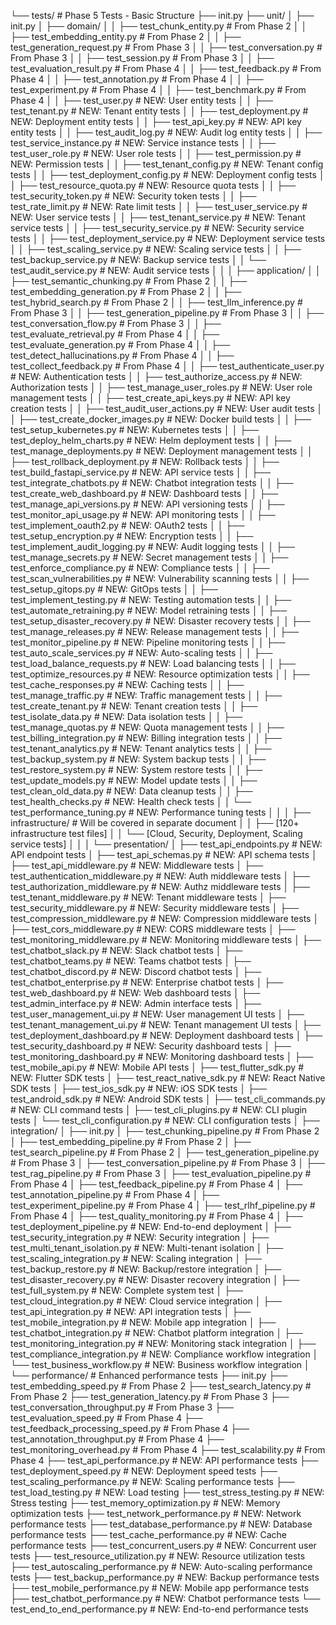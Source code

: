 └── tests/                                # Phase 5 Tests - Basic Structure
├── init.py
├── unit/
│   ├── init.py
│   ├── domain/
│   │   ├── test_chunk_entity.py      # From Phase 2
│   │   ├── test_embedding_entity.py  # From Phase 2
│   │   ├── test_generation_request.py # From Phase 3
│   │   ├── test_conversation.py      # From Phase 3
│   │   ├── test_session.py           # From Phase 3
│   │   ├── test_evaluation_result.py # From Phase 4
│   │   ├── test_feedback.py          # From Phase 4
│   │   ├── test_annotation.py        # From Phase 4
│   │   ├── test_experiment.py        # From Phase 4
│   │   ├── test_benchmark.py         # From Phase 4
│   │   ├── test_user.py              # NEW: User entity tests
│   │   ├── test_tenant.py            # NEW: Tenant entity tests
│   │   ├── test_deployment.py        # NEW: Deployment entity tests
│   │   ├── test_api_key.py           # NEW: API key entity tests
│   │   ├── test_audit_log.py         # NEW: Audit log entity tests
│   │   ├── test_service_instance.py  # NEW: Service instance tests
│   │   ├── test_user_role.py         # NEW: User role tests
│   │   ├── test_permission.py        # NEW: Permission tests
│   │   ├── test_tenant_config.py     # NEW: Tenant config tests
│   │   ├── test_deployment_config.py # NEW: Deployment config tests
│   │   ├── test_resource_quota.py    # NEW: Resource quota tests
│   │   ├── test_security_token.py    # NEW: Security token tests
│   │   ├── test_rate_limit.py        # NEW: Rate limit tests
│   │   ├── test_user_service.py      # NEW: User service tests
│   │   ├── test_tenant_service.py    # NEW: Tenant service tests
│   │   ├── test_security_service.py  # NEW: Security service tests
│   │   ├── test_deployment_service.py # NEW: Deployment service tests
│   │   ├── test_scaling_service.py   # NEW: Scaling service tests
│   │   ├── test_backup_service.py    # NEW: Backup service tests
│   │   └── test_audit_service.py     # NEW: Audit service tests
│   │
│   ├── application/
│   │   ├── test_semantic_chunking.py     # From Phase 2
│   │   ├── test_embedding_generation.py  # From Phase 2
│   │   ├── test_hybrid_search.py         # From Phase 2
│   │   ├── test_llm_inference.py         # From Phase 3
│   │   ├── test_generation_pipeline.py   # From Phase 3
│   │   ├── test_conversation_flow.py     # From Phase 3
│   │   ├── test_evaluate_retrieval.py    # From Phase 4
│   │   ├── test_evaluate_generation.py   # From Phase 4
│   │   ├── test_detect_hallucinations.py # From Phase 4
│   │   ├── test_collect_feedback.py      # From Phase 4
│   │   ├── test_authenticate_user.py     # NEW: Authentication tests
│   │   ├── test_authorize_access.py      # NEW: Authorization tests
│   │   ├── test_manage_user_roles.py     # NEW: User role management tests
│   │   ├── test_create_api_keys.py       # NEW: API key creation tests
│   │   ├── test_audit_user_actions.py    # NEW: User audit tests
│   │   ├── test_create_docker_images.py  # NEW: Docker build tests
│   │   ├── test_setup_kubernetes.py      # NEW: Kubernetes tests
│   │   ├── test_deploy_helm_charts.py    # NEW: Helm deployment tests
│   │   ├── test_manage_deployments.py    # NEW: Deployment management tests
│   │   ├── test_rollback_deployment.py   # NEW: Rollback tests
│   │   ├── test_build_fastapi_service.py # NEW: API service tests
│   │   ├── test_integrate_chatbots.py    # NEW: Chatbot integration tests
│   │   ├── test_create_web_dashboard.py  # NEW: Dashboard tests
│   │   ├── test_manage_api_versions.py   # NEW: API versioning tests
│   │   ├── test_monitor_api_usage.py     # NEW: API monitoring tests
│   │   ├── test_implement_oauth2.py      # NEW: OAuth2 tests
│   │   ├── test_setup_encryption.py      # NEW: Encryption tests
│   │   ├── test_implement_audit_logging.py # NEW: Audit logging tests
│   │   ├── test_manage_secrets.py        # NEW: Secret management tests
│   │   ├── test_enforce_compliance.py    # NEW: Compliance tests
│   │   ├── test_scan_vulnerabilities.py  # NEW: Vulnerability scanning tests
│   │   ├── test_setup_gitops.py          # NEW: GitOps tests
│   │   ├── test_implement_testing.py     # NEW: Testing automation tests
│   │   ├── test_automate_retraining.py   # NEW: Model retraining tests
│   │   ├── test_setup_disaster_recovery.py # NEW: Disaster recovery tests
│   │   ├── test_manage_releases.py       # NEW: Release management tests
│   │   ├── test_monitor_pipeline.py      # NEW: Pipeline monitoring tests
│   │   ├── test_auto_scale_services.py   # NEW: Auto-scaling tests
│   │   ├── test_load_balance_requests.py # NEW: Load balancing tests
│   │   ├── test_optimize_resources.py    # NEW: Resource optimization tests
│   │   ├── test_cache_responses.py       # NEW: Caching tests
│   │   ├── test_manage_traffic.py        # NEW: Traffic management tests
│   │   ├── test_create_tenant.py         # NEW: Tenant creation tests
│   │   ├── test_isolate_data.py          # NEW: Data isolation tests
│   │   ├── test_manage_quotas.py         # NEW: Quota management tests
│   │   ├── test_billing_integration.py   # NEW: Billing integration tests
│   │   ├── test_tenant_analytics.py      # NEW: Tenant analytics tests
│   │   ├── test_backup_system.py         # NEW: System backup tests
│   │   ├── test_restore_system.py        # NEW: System restore tests
│   │   ├── test_update_models.py         # NEW: Model update tests
│   │   ├── test_clean_old_data.py        # NEW: Data cleanup tests
│   │   ├── test_health_checks.py         # NEW: Health check tests
│   │   └── test_performance_tuning.py    # NEW: Performance tuning tests
│   │
│   ├── infrastructure/                  # Will be covered in separate document
│   │   ├── [120+ infrastructure test files]
│   │   └── [Cloud, Security, Deployment, Scaling service tests]
│   │
│   └── presentation/
│       ├── test_api_endpoints.py         # NEW: API endpoint tests
│       ├── test_api_schemas.py           # NEW: API schema tests
│       ├── test_api_middleware.py        # NEW: Middleware tests
│       ├── test_authentication_middleware.py # NEW: Auth middleware tests
│       ├── test_authorization_middleware.py  # NEW: Authz middleware tests
│       ├── test_tenant_middleware.py         # NEW: Tenant middleware tests
│       ├── test_security_middleware.py       # NEW: Security middleware tests
│       ├── test_compression_middleware.py    # NEW: Compression middleware tests
│       ├── test_cors_middleware.py           # NEW: CORS middleware tests
│       ├── test_monitoring_middleware.py     # NEW: Monitoring middleware tests
│       ├── test_chatbot_slack.py             # NEW: Slack chatbot tests
│       ├── test_chatbot_teams.py             # NEW: Teams chatbot tests
│       ├── test_chatbot_discord.py           # NEW: Discord chatbot tests
│       ├── test_chatbot_enterprise.py        # NEW: Enterprise chatbot tests
│       ├── test_web_dashboard.py             # NEW: Web dashboard tests
│       ├── test_admin_interface.py           # NEW: Admin interface tests
│       ├── test_user_management_ui.py        # NEW: User management UI tests
│       ├── test_tenant_management_ui.py      # NEW: Tenant management UI tests
│       ├── test_deployment_dashboard.py      # NEW: Deployment dashboard tests
│       ├── test_security_dashboard.py        # NEW: Security dashboard tests
│       ├── test_monitoring_dashboard.py      # NEW: Monitoring dashboard tests
│       ├── test_mobile_api.py                # NEW: Mobile API tests
│       ├── test_flutter_sdk.py               # NEW: Flutter SDK tests
│       ├── test_react_native_sdk.py          # NEW: React Native SDK tests
│       ├── test_ios_sdk.py                   # NEW: iOS SDK tests
│       ├── test_android_sdk.py               # NEW: Android SDK tests
│       ├── test_cli_commands.py              # NEW: CLI command tests
│       ├── test_cli_plugins.py               # NEW: CLI plugin tests
│       └── test_cli_configuration.py         # NEW: CLI configuration tests
│
├── integration/
│   ├── init.py
│   ├── test_chunking_pipeline.py         # From Phase 2
│   ├── test_embedding_pipeline.py        # From Phase 2
│   ├── test_search_pipeline.py           # From Phase 2
│   ├── test_generation_pipeline.py       # From Phase 3
│   ├── test_conversation_pipeline.py     # From Phase 3
│   ├── test_rag_pipeline.py              # From Phase 3
│   ├── test_evaluation_pipeline.py       # From Phase 4
│   ├── test_feedback_pipeline.py         # From Phase 4
│   ├── test_annotation_pipeline.py       # From Phase 4
│   ├── test_experiment_pipeline.py       # From Phase 4
│   ├── test_rlhf_pipeline.py             # From Phase 4
│   ├── test_quality_monitoring.py        # From Phase 4
│   ├── test_deployment_pipeline.py       # NEW: End-to-end deployment
│   ├── test_security_integration.py      # NEW: Security integration
│   ├── test_multi_tenant_isolation.py    # NEW: Multi-tenant isolation
│   ├── test_scaling_integration.py       # NEW: Scaling integration
│   ├── test_backup_restore.py            # NEW: Backup/restore integration
│   ├── test_disaster_recovery.py         # NEW: Disaster recovery integration
│   ├── test_full_system.py               # NEW: Complete system test
│   ├── test_cloud_integration.py         # NEW: Cloud service integration
│   ├── test_api_integration.py           # NEW: API integration tests
│   ├── test_mobile_integration.py        # NEW: Mobile app integration
│   ├── test_chatbot_integration.py       # NEW: Chatbot platform integration
│   ├── test_monitoring_integration.py    # NEW: Monitoring stack integration
│   ├── test_compliance_integration.py    # NEW: Compliance workflow integration
│   └── test_business_workflow.py         # NEW: Business workflow integration
│
└── performance/                          # Enhanced performance tests
├── init.py
├── test_embedding_speed.py           # From Phase 2
├── test_search_latency.py            # From Phase 2
├── test_generation_latency.py        # From Phase 3
├── test_conversation_throughput.py   # From Phase 3
├── test_evaluation_speed.py          # From Phase 4
├── test_feedback_processing_speed.py # From Phase 4
├── test_annotation_throughput.py     # From Phase 4
├── test_monitoring_overhead.py       # From Phase 4
├── test_scalability.py               # From Phase 4
├── test_api_performance.py           # NEW: API performance tests
├── test_deployment_speed.py          # NEW: Deployment speed tests
├── test_scaling_performance.py       # NEW: Scaling performance tests
├── test_load_testing.py              # NEW: Load testing
├── test_stress_testing.py            # NEW: Stress testing
├── test_memory_optimization.py       # NEW: Memory optimization tests
├── test_network_performance.py       # NEW: Network performance tests
├── test_database_performance.py      # NEW: Database performance tests
├── test_cache_performance.py         # NEW: Cache performance tests
├── test_concurrent_users.py          # NEW: Concurrent user tests
├── test_resource_utilization.py      # NEW: Resource utilization tests
├── test_autoscaling_performance.py   # NEW: Auto-scaling performance tests
├── test_backup_performance.py        # NEW: Backup performance tests
├── test_mobile_performance.py        # NEW: Mobile app performance tests
├── test_chatbot_performance.py       # NEW: Chatbot performance tests
└── test_end_to_end_performance.py    # NEW: End-to-end performance tests